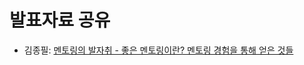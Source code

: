 # 발표자료 공유

- 김종필: [멘토링의 발자취 - 좋은 멘토링이란? 멘토링 경험을 통해 얻은 것들](https://www.notion.so/jongfeel/62a60d0846874bf69dd71a63ee578bc6)
